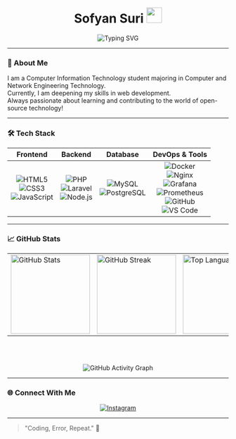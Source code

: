 <h1 align="center">
  Sofyan Suri <img src="https://media.giphy.com/media/hvRJCLFzcasrR4ia7z/giphy.gif" width="35px">
</h1>

<p align="center">
  <img src="https://readme-typing-svg.herokuapp.com?color=00F7FF&center=true&vCenter=true&multiline=true&lines=Welcome+to+my+GitHub!;Web+Development+Enthusiast;Open+Source+Contributor;Always+Learning+New+Things" alt="Typing SVG" />
</p>

---

### 🚀 About Me
I am a Computer Information Technology student majoring in Computer and Network Engineering Technology.  
Currently, I am deepening my skills in web development.  
Always passionate about learning and contributing to the world of open-source technology!

---

### 🛠️ Tech Stack

<div align="center">

| Frontend | Backend | Database | DevOps & Tools |
|:--------:|:-------:|:--------:|:--------------:|
| ![HTML5](https://img.shields.io/badge/HTML5-E34F26?logo=html5&logoColor=white) <br> ![CSS3](https://img.shields.io/badge/CSS3-1572B6?logo=css3&logoColor=white) <br> ![JavaScript](https://img.shields.io/badge/JavaScript-F7DF1E?logo=javascript&logoColor=black) | ![PHP](https://img.shields.io/badge/PHP-777BB4?logo=php&logoColor=white) <br> ![Laravel](https://img.shields.io/badge/Laravel-FF2D20?logo=laravel&logoColor=white) <br> ![Node.js](https://img.shields.io/badge/Node.js-339933?logo=nodedotjs&logoColor=white) | ![MySQL](https://img.shields.io/badge/MySQL-4479A1?logo=mysql&logoColor=white) <br> ![PostgreSQL](https://img.shields.io/badge/PostgreSQL-4169E1?logo=postgresql&logoColor=white) | ![Docker](https://img.shields.io/badge/Docker-2496ED?logo=docker&logoColor=white) <br> ![Nginx](https://img.shields.io/badge/Nginx-009639?logo=nginx&logoColor=white) <br> ![Grafana](https://img.shields.io/badge/Grafana-F46800?logo=grafana&logoColor=white) <br> ![Prometheus](https://img.shields.io/badge/Prometheus-E6522C?logo=prometheus&logoColor=white) <br> ![GitHub](https://img.shields.io/badge/GitHub-181717?logo=github&logoColor=white) <br> ![VS Code](https://img.shields.io/badge/VS_Code-007ACC?logo=visualstudiocode&logoColor=white) |

</div>

---

### 📈 GitHub Stats

<div align="center">

<table>
<tr>
<td>
<img src="https://github-readme-stats.vercel.app/api?username=SofyanSuri&show_icons=true&theme=tokyonight" height="180px" alt="GitHub Stats"/>
</td>
<td>
<img src="https://github-readme-streak-stats.herokuapp.com/?user=SofyanSuri&theme=tokyonight" height="180px" alt="GitHub Streak"/>
</td>
<td>
<img src="https://github-readme-stats.vercel.app/api/top-langs/?username=SofyanSuri&layout=compact&theme=tokyonight" height="180px" alt="Top Languages"/>
</td>
</tr>
</table>

<br/><br/>

<img src="https://github-readme-activity-graph.vercel.app/graph?username=SofyanSuri&theme=tokyo-night" alt="GitHub Activity Graph" />

</div>

---

### 🌐 Connect With Me

<div align="center">

[![Instagram](https://img.shields.io/badge/Instagram-E4405F?logo=instagram&logoColor=white)](https://instagram.com/sfnsrr)

</div>

---

> "Coding, Error, Repeat." 🚀
